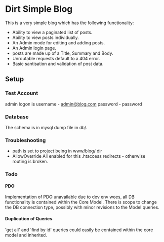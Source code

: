# Dirt Simple Blog

This is a very simple blog which has the following functionality:

* Ability to view a paginated list of posts.
* Ability to view posts individually.
* An Admin mode for editing and adding posts.
* An Admin login page.
* posts are made up of a Title, Summary and Body. 
* Unroutable requests default to a 404 error.
* Basic santisation and validation of post data.

## Setup

### Test Account

admin logon is
username - admin@blog.com
password - password

### Database

The schema is in mysql dump file in db/.

### Troubleshooting

* path is set to project being in www/blog/ dir
* AllowOverride All enabled for this .htaccess redirects - otherwise routing is broken.

### Todo

#### PDO
Implementation of PDO unavailable due to dev env woes, all DB functionality is contained within the Core Model.
There is scope to change the DB connection type, possibly with minor revisions to the Model queries.

#### Duplication of Queries
'get all' and 'find by id' queries could easily be contained within the core model and inherited.
 
